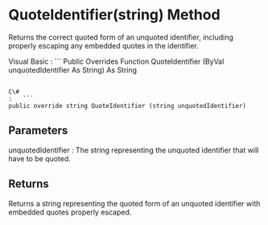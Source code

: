 <!-- loio3c1094206c5f1014aca99548cf091e80 -->

# QuoteIdentifier\(string\) Method

Returns the correct quoted form of an unquoted identifier, including properly escaping any embedded quotes in the identifier.



Visual Basic
:   ```
Public Overrides Function QuoteIdentifier (ByVal unquotedIdentifier As String) As String
```

C\#
:   ```
public override string QuoteIdentifier (string unquotedIdentifier)
```



## Parameters

unquotedIdentifier
:   The string representing the unquoted identifier that will have to be quoted.



## Returns

Returns a string representing the quoted form of an unquoted identifier with embedded quotes properly escaped.

